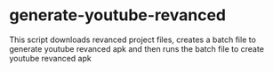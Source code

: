 # generate-youtube-revanced
This script downloads revanced project files, creates a batch file to generate youtube revanced apk and then runs the batch file to create youtube revanced apk
